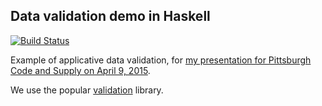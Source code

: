 ## Data validation demo in Haskell

[![Build Status](https://travis-ci.org/FranklinChen/data-validation-demo-haskell.png)](https://travis-ci.org/FranklinChen/data-validation-demo-haskell)

Example of applicative data validation, for [my presentation for Pittsburgh Code and Supply on April 9, 2015](http://www.meetup.com/Pittsburgh-Code-Supply/events/221130516/).

We use the popular [validation](https://hackage.haskell.org/package/validation) library.
